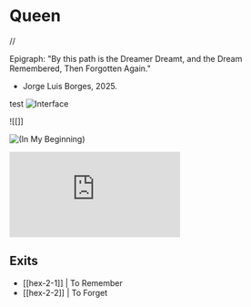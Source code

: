# Queen
//

Epigraph:
"By this path is the Dreamer Dreamt, and the Dream Remembered, Then Forgotten Again."
- Jorge Luis Borges, 2025.

test
![Interface](/images/Interface.png)

![[]]

![(In My Beginning)](https://www.carpvs.com/(In%20My%20Beginning))


![this universe (which some call the hospital)](https://raw.githubusercontent.com/CR-ux/THE-VAULT/main/notBorges/this%20universe%20(which%20some%20call%20the%20hospital).md)

## Exits
- [[hex-2-1]] | To Remember
- [[hex-2-2]] | To Forget 
